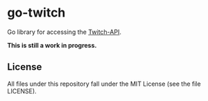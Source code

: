 # go-twitch

Go library for accessing the [Twitch-API](https://github.com/justintv/Twitch-API).

**This is still a work in progress.**

## License

All files under this repository fall under the MIT License (see the file LICENSE).
